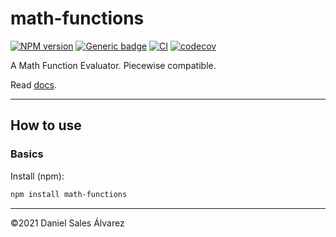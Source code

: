 # math-functions

[![NPM version](http://img.shields.io/npm/v/math-functions.svg)](https://www.npmjs.com/package/math-functions)
[![Generic badge](https://img.shields.io/badge/GitHub-rand--picker-blue.svg?logo=github)](https://github.com/ByDSA/math-functions)
[![CI](https://github.com/ByDSA/math-functions/actions/workflows/ci.yml/badge.svg)](https://github.com/ByDSA/math-func/actions/workflows/ci.yml)
[![codecov](https://codecov.io/gh/ByDSA/math-functions/branch/main/graph/badge.svg?token=RIJ2K00E5J)](https://codecov.io/gh/ByDSA/math-functions)

A Math Function Evaluator. Piecewise compatible.

Read [docs](https://github.com/ByDSA/math-functions/wiki).

---

## How to use

### Basics

Install (npm):

```bash
npm install math-functions
```

---

©2021 Daniel Sales Álvarez
